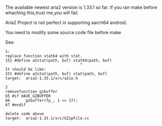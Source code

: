 The available newest aria2 version is 1.33.1 so far.
If you ran make before whaching this,trust me,you will fail.

Aria2 Project is not perfect in supporting aarch64 android.

You need to modify some source code file before make

See:
```shell
1:
replace function stat64 with stat.
151 #define a2stat(path, buf) stat64(path, buf)
                                 ^
It should be like:
151 #define a2stat(path, buf) stat(path, buf)
target:  aria2-1.33.1/src/a2io.h

```

```shell
2
removefunction gzbuffer 
65 #if HAVE_GZBUFFER
66       gzbuffer(fp_, 1 << 17);
67 #endif

delete code above
target:  aria2-1.33.1/src/GZipFile.cc

```
